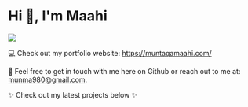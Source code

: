 # Hi 👋, I'm Maahi

![](https://media.giphy.com/media/L1R1tvI9svkIWwpVYr/giphy.gif?cid=790b7611g5t9apqvdfxajrps5c18my4jynvc388cwu26krlm&ep=v1_gifs_search&rid=giphy.gif&ct=g)

💻 Check out my portfolio website: https://muntaqamaahi.com/

💬 Feel free to get in touch with me here on Github or reach out to me at: munma980@gmail.com. 

✨ Check out my latest projects below ✨
